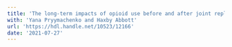 ```yaml
---
title: 'The long-term impacts of opioid use before and after joint replacement surgery: Report on finding the optimal matching model'
with: 'Yana Pryymachenko and Haxby Abbott'
url: 'https://hdl.handle.net/10523/12166'
date: '2021-07-27'
---
```

